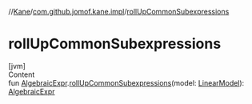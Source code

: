 //[Kane](../index.md)/[com.github.jomof.kane.impl](index.md)/[rollUpCommonSubexpressions](roll-up-common-subexpressions.md)



# rollUpCommonSubexpressions  
[jvm]  
Content  
fun [AlgebraicExpr](../com.github.jomof.kane/-algebraic-expr/index.md).[rollUpCommonSubexpressions](roll-up-common-subexpressions.md)(model: [LinearModel](-linear-model/index.md)): [AlgebraicExpr](../com.github.jomof.kane/-algebraic-expr/index.md)  



